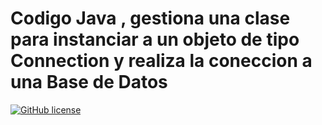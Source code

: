 # Codigo Java , gestiona una clase para instanciar a un objeto de tipo Connection y realiza la coneccion a una Base de Datos

[![GitHub license](https://img.shields.io/github/license/achaug/rep.git.svg)](https://github.com/achaug/rep.git)


